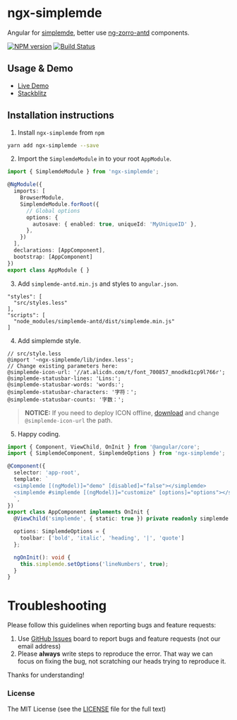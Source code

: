 # ngx-simplemde

Angular for [simplemde](https://simplemde.com/), better use [ng-zorro-antd](https://ng.ant.design/) components.

[![NPM version](https://img.shields.io/npm/v/ngx-simplemde.svg)](https://www.npmjs.com/package/ngx-simplemde)
[![Build Status](https://travis-ci.org/cipchk/ngx-simplemde.svg?branch=master)](https://travis-ci.org/cipchk/ngx-simplemde)

## Usage & Demo

- [Live Demo](https://cipchk.github.io/ngx-simplemde/)
- [Stackblitz](https://stackblitz.com/edit/ngx-simplemde)

## Installation instructions

1. Install `ngx-simplemde` from `npm`

```bash
yarn add ngx-simplemde --save
```

2. Import the `SimplemdeModule` in to your root `AppModule`.

```ts
import { SimplemdeModule } from 'ngx-simplemde';

@NgModule({
  imports: [
    BrowserModule,
    SimplemdeModule.forRoot({
      // Global options
      options: {
        autosave: { enabled: true, uniqueId: 'MyUniqueID' },
      },
    })
  ],
  declarations: [AppComponent],
  bootstrap: [AppComponent]
})
export class AppModule { }
```

3. Add `simplemde-antd.min.js` and styles to `angular.json`.

```
"styles": [
  "src/styles.less"
],
"scripts": [
  "node_modules/simplemde-antd/dist/simplemde.min.js"
]
```

4. Add simplemde style.

```less
// src/style.less
@import '~ngx-simplemde/lib/index.less';
// Change existing parameters here:
@simplemde-icon-url: '//at.alicdn.com/t/font_700857_mnodkd1cp9l766r';
@simplemde-statusbar-lines: 'Lins:';
@simplemde-statusbar-words: 'words:';
@simplemde-statusbar-characters: '字符：';
@simplemde-statusbar-counts: '字数：';
```

> **NOTICE:** If you need to deploy ICON offline, [download](icons.zip) and change `@simplemde-icon-url` the path.

5. Happy coding.

```ts
import { Component, ViewChild, OnInit } from '@angular/core';
import { SimplemdeComponent, SimplemdeOptions } from 'ngx-simplemde';

@Component({
  selector: 'app-root',
  template: `
  <simplemde [(ngModel)]="demo" [disabled]="false"></simplemde>
  <simplemde #simplemde [(ngModel)]="customize" [options]="options"></simplemde>  
  `,
})
export class AppComponent implements OnInit {
  @ViewChild('simplemde', { static: true }) private readonly simplemde: SimplemdeComponent;

  options: SimplemdeOptions = {
    toolbar: ['bold', 'italic', 'heading', '|', 'quote']
  };

  ngOnInit(): void {
    this.simplemde.setOptions('lineNumbers', true);
  }  
}
```

# Troubleshooting

Please follow this guidelines when reporting bugs and feature requests:

1. Use [GitHub Issues](https://github.com/cipchk/ngx-simplemde/issues) board to report bugs and feature requests (not our email address)
2. Please **always** write steps to reproduce the error. That way we can focus on fixing the bug, not scratching our heads trying to reproduce it.

Thanks for understanding!

### License

The MIT License (see the [LICENSE](https://github.com/cipchk/ngx-simplemde/blob/master/LICENSE) file for the full text)
